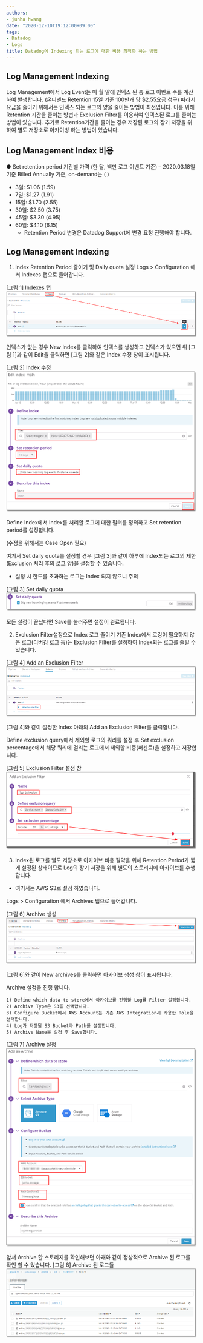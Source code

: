 ```yaml
---
authors:
- junha hwang
date: "2020-12-10T19:12:00+09:00"
tags:
- Datadog
- Logs
title: Datadog에 Indexing 되는 로그에 대한 비용 최적화 하는 방법
---
```


## Log Management Indexing

Log Management에서 Log Event는 매 월 말에 인덱스 된 총 로그 이벤트 수를 계산하여 발생합니다. (온디멘드 Retention 15일 기준 100만개 당 $2.55요금 청구)
따라서 요금을 줄이기 위해서는 인덱스 되는 로그의 양을 줄이는 방법이 최선입니다. 
이를 위해 Retention 기간을 줄이는 방법과 Exclusion Filter를 이용하여 인덱스된 로그를 줄이는 방법이 있습니다. 
추가로 Retention기간을 줄이는 경우 저장된 로그의 장기 저장을 위하여 별도 저장소로 아카이빙 하는 방법이 있습니다.

## Log Management Index 비용
● Set retention period 기간별 가격 (한 달, 백만 로그 이벤트 기준) – 2020.03.18일 기준
Billed Annually 기준, on-demand는 ( )
- 3일: $1.06 (1.59)
- 7일: $1.27 (1.91)
- 15일: $1.70 (2.55)
- 30일: $2.50 (3.75)
- 45일: $3.30 (4.95)
- 60일: $4.10 (6.15)
  * Retention Period 변경은 Datadog Support에 변경 요청 진행해야 합니다.


## Log Management Indexing
1. Index Retention Period 줄이기 및 Daily quota 설정
    Logs > Configuration 에서 Indexes 탭으로 들어갑니다.

[그림 1] Indexes 탭
![](images/Indexes_TAP.png)

인덱스가 없는 경우 New Index를 클릭하여 인덱스를 생성하고 인덱스가 있으면 위 [그림 1]과 같이 Edit을 클릭하면 [그림 2]와 같은 Index 수정 창이 표시됩니다.


[그림 2] Index 수정
![](images/Indexes_TAP2.png)



Define Index에서 Index를 처리할 로그에 대한 필터를 정의하고 Set retention period를 설정합니다.

(수정을 위해서는 Case Open 필요) 

여기서 Set daily quota를 설정할 경우 [그림 3]과 같이 하루에 Index되는 로그의 제한(Exclusion 처리 후의 로그 양)을 설정할 수 있습니다.

  * 설정 시 한도를 초과하는 로그는 Index 되지 않으니 주의

[그림 3] Set daily quota
![](images/Set_daily_quota.png)


모든 설정이 끝났다면 Save를 눌러주면 설정이 완료됩니다.


2. Exclusion Filter설정으로 Index 로그 줄이기
기존 Index에서 로깅이 필요하지 않은 로그(디버깅 로그 등)는 Exclusion Filter를 설정하여 Index되는 로그를 줄일 수 있습니다.

[그림 4] Add an Exclusion Filter
![](images/Add_Exclusion_Filter.png)

[그림 4]와 같이 설정한 Index 아래의 Add an Exclusion Filter를 클릭합니다.

Define exclusion query에서 제외할 로그의 쿼리를 설정 후 Set exclusion percentage에서 해당 쿼리에 걸리는 로그에서 제외할 비중(퍼센트)을 설정하고 저장합니다.


[그림 5] Exclusion Filter 설정 창
![](images/Exclusion_Filter.png)

3. Index된 로그를 별도 저장소로 아카이브
비용 절약을 위해 Retention Period가 짧게 설정된 상태이므로 Log의 장기 저장을 위해 별도의 스토리지에 아카이브를 수행합니다.
  * 여기서는 AWS S3로 설정 하였습니다.

Logs > Configuration 에서 Archives 탭으로 들어갑니다.

[그림 6] Archive 생성
![](images/Create_Archive.png)


[그림 6]와 같이 New archives를 클릭하면 아카이브 생성 창이 표시됩니다.

Archive 설정을 진행 합니다.
      
    1) Define which data to store에서 아카이브를 진행할 Log를 Filter 설정합니다.
    2) Archive Type은 S3를 선택합니다.
    3) Configure Bucket에서 AWS Account는 기존 AWS Integration시 사용한 Role을 선택합니다.
    4) Log가 저장될 S3 Bucket과 Path를 설정합니다.
    5) Archive Name을 설정 후 Save합니다.

[그림 7] Archive 설정
![](images/Archive_Config.png)


앞서 Archive 할 스토리지를 확인해보면 아래와 같이 정상적으로 Archive 된 로그를 확인 할 수 있습니다.
[그림 8] Archive 된 로그들
![](images/Archive_logs.png)
